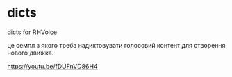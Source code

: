 # dicts
dicts for RHVoice

це семпл з якого треба надиктовувати голосовий контент для створення нового движка.

https://youtu.be/fDUFnVD86H4

